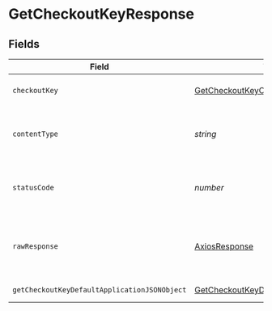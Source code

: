 # GetCheckoutKeyResponse


## Fields

| Field                                                                                                   | Type                                                                                                    | Required                                                                                                | Description                                                                                             |
| ------------------------------------------------------------------------------------------------------- | ------------------------------------------------------------------------------------------------------- | ------------------------------------------------------------------------------------------------------- | ------------------------------------------------------------------------------------------------------- |
| `checkoutKey`                                                                                           | [GetCheckoutKeyCheckoutKey](../../models/operations/getcheckoutkeycheckoutkey.md)                       | :heavy_minus_sign:                                                                                      | The checkout key.                                                                                       |
| `contentType`                                                                                           | *string*                                                                                                | :heavy_check_mark:                                                                                      | HTTP response content type for this operation                                                           |
| `statusCode`                                                                                            | *number*                                                                                                | :heavy_check_mark:                                                                                      | HTTP response status code for this operation                                                            |
| `rawResponse`                                                                                           | [AxiosResponse](https://axios-http.com/docs/res_schema)                                                 | :heavy_minus_sign:                                                                                      | Raw HTTP response; suitable for custom response parsing                                                 |
| `getCheckoutKeyDefaultApplicationJSONObject`                                                            | [GetCheckoutKeyDefaultApplicationJSON](../../models/operations/getcheckoutkeydefaultapplicationjson.md) | :heavy_minus_sign:                                                                                      | Error response.                                                                                         |